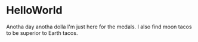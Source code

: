 # HelloWorld
Anotha day anotha dolla
I'm just here for the medals.
I also find moon tacos to be superior to Earth tacos.
